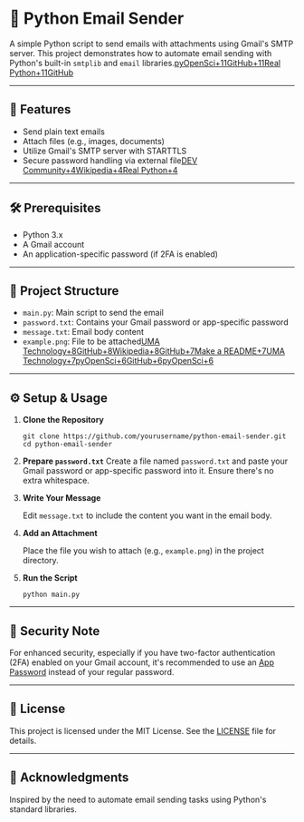 # 📧 Python Email Sender

A simple Python script to send emails with attachments using Gmail's SMTP server. This project demonstrates how to automate email sending with Python's built-in `smtplib` and `email` libraries.[pyOpenSci+11GitHub+11Real Python+11](https://github.com/Sven-Bo/automate-sending-emails-using-python/blob/master/README.md?utm_source=chatgpt.com)[GitHub](https://github.com/Akshatbhatnagar908/mail_sending_python?utm_source=chatgpt.com)

* * *

## 🚀 Features

*    Send plain text emails  
*    Attach files (e.g., images, documents)    
*    Utilize Gmail's SMTP server with STARTTLS    
*    Secure password handling via external file[DEV Community+4Wikipedia+4Real Python+4](https://en.wikipedia.org/wiki/README?utm_source=chatgpt.com)    

* * *

## 🛠️ Prerequisites

*    Python 3.x
*    A Gmail account
*    An application-specific password (if 2FA is enabled)   

* * *

## 📂 Project Structure

*    `main.py`: Main script to send the email
*    `password.txt`: Contains your Gmail password or app-specific password    
*    `message.txt`: Email body content
*    `example.png`: File to be attached[UMA Technology+8GitHub+8Wikipedia+8](https://github.com/Akshatbhatnagar908/mail_sending_python?utm_source=chatgpt.com)[GitHub+7Make a README+7UMA Technology+7](https://www.makeareadme.com/?utm_source=chatgpt.com)[pyOpenSci+6GitHub+6pyOpenSci+6](https://github.com/jehna/readme-best-practices?utm_source=chatgpt.com)    

* * *

## ⚙️ Setup & Usage

1. **Clone the Repository**

     `git clone https://github.com/yourusername/python-email-sender.git cd python-email-sender`     

2. **Prepare `password.txt`**
     Create a file named `password.txt` and paste your Gmail password or app-specific password into it. Ensure there's no extra whitespace.

3.  **Write Your Message**

     Edit `message.txt` to include the content you want in the email body.

4.  **Add an Attachment**

     Place the file you wish to attach (e.g., `example.png`) in the project directory.
     
5.  **Run the Script**
          
     `python main.py`     

* * *

## 🔐 Security Note

For enhanced security, especially if you have two-factor authentication (2FA) enabled on your Gmail account, it's recommended to use an [App Password](https://support.google.com/accounts/answer/185833?hl=en) instead of your regular password.

* * *

## 📝 License

This project is licensed under the MIT License. See the [LICENSE](LICENSE) file for details.

* * *

## 🙌 Acknowledgments

Inspired by the need to automate email sending tasks using Python's standard libraries.